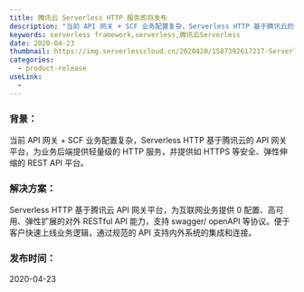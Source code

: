 ```yaml
---
title: 腾讯云 Serverless HTTP 服务即将发布
description: "当前 API 网关 + SCF 业务配置复杂，Serverless HTTP 基于腾讯云的 API 网关平台，为业务后端提供轻量级的 HTTP 服务，并提供如 HTTPS 等安全、弹性伸缩的 REST API 平台。"
keywords: serverless framework,serverless,腾讯云Serverless
date: 2020-04-23
thumbnail: https://img.serverlesscloud.cn/2020420/1587392617217-Serverless%20HTTP.png
categories:
  - product-release
useLink: 
  - 
---
```


### 背景：
当前 API 网关 + SCF 业务配置复杂，Serverless HTTP 基于腾讯云的 API 网关平台，为业务后端提供轻量级的 HTTP 服务，并提供如 HTTPS 等安全、弹性伸缩的 REST API 平台。

### 解决方案：
Serverless HTTP 基于腾讯云 API 网关平台，为互联网业务提供 0 配置、高可用、弹性扩展的对外 RESTful API 能力，支持 swagger/ openAPI 等协议。便于客户快速上线业务逻辑，通过规范的 API 支持内外系统的集成和连接。


### 发布时间：
2020-04-23


